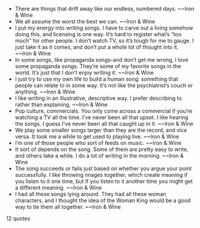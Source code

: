  - There are things that drift away like our endless, numbered days. ~~Iron & Wine
 - We all assume the worst the best we can. ~~Iron & Wine
 - I put my energy into writing songs. I have to carve out a living somehow doing this, and licensing is one way. It’s hard to register what’s “too much” for other people. I don’t watch TV, so it’s tough for me to gauge. I just take it as it comes, and don’t put a whole lot of thought into it. ~~Iron & Wine
 - In some songs, like propaganda songs-and don’t get me wrong, I love some propaganda songs. They’re some of my favorite songs in the world. It’s just that I don’t enjoy writing it. ~~Iron & Wine
 - I just try to use my own life to build a human song: something that people can relate to in some way. It’s not like the psychiatrist’s couch or anything. ~~Iron & Wine
 - I like writing in an illustrative, descriptive way. I prefer describing to rather than explaining. ~~Iron & Wine
 - Pop culture, commercials. You only come across a commercial if you’re watching a TV all the time. I’ve never been all that upset. I like hearing the songs. I guess I’ve never been all that caught up in it. ~~Iron & Wine
 - We play some smaller songs larger than they are the record, and vice versa. It took me a while to get used to playing live. ~~Iron & Wine
 - I’m one of those people who sort of feeds on music. ~~Iron & Wine
 - It sort of depends on the song. Some of them are pretty easy to write, and others take a while. I do a lot of writing in the morning. ~~Iron & Wine
 - The song succeeds or fails just based on whether you argue your point successfully. I like throwing images together, which create meaning if you listen to it one time, but if you listen to it another time you might get a different meaning. ~~Iron & Wine
 - I had all these songs lying around. They had all these woman characters, and I thought the idea of the Woman King would be a good way to tie them all together. ~~Iron & Wine

12 quotes